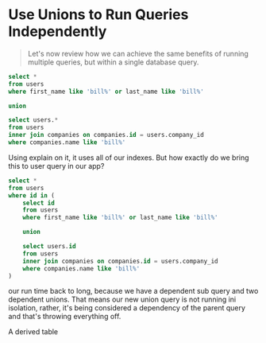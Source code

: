 # Use Unions to Run Queries Independently

> Let's now review how we can achieve the same benefits of running multiple queries, but within a single database query.

```SQL
select *
from users
where first_name like 'bill%' or last_name like 'bill%'

union

select users.*
from users
inner join companies on companies.id = users.company_id
where companies.name like 'bill%'

```

Using explain on it, it uses all of our indexes. But how exactly do we bring this to user query in our app?

```SQL
select *
from users
where id in (
    select id
    from users
    where first_name like 'bill%' or last_name like 'bill%'

    union

    select users.id
    from users
    inner join companies on companies.id = users.company_id
    where companies.name like 'bill%'
)
```

our run time back to long, because we have a dependent sub query and two dependent unions. That means our new union query is not running ini isolation, rather, it's being considered a dependency of the parent query and that's throwing everything off.

A derived table
